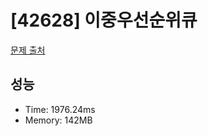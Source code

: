 # [42628] 이중우선순위큐

[문제 출처](https://school.programmers.co.kr/learn/courses/30/lessons/42628)

## 성능

- Time: 1976.24ms
- Memory: 142MB